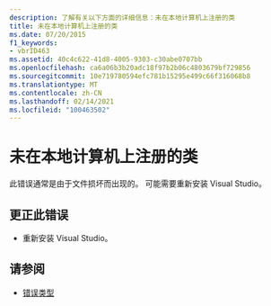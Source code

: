 ```yaml
---
description: 了解有关以下方面的详细信息：未在本地计算机上注册的类
title: 未在本地计算机上注册的类
ms.date: 07/20/2015
f1_keywords:
- vbrID463
ms.assetid: 40c4c622-41d8-4005-9303-c30abe0707bb
ms.openlocfilehash: ca6a06b3b20adc18f97b2b06c4803679bf729856
ms.sourcegitcommit: 10e719780594efc781b15295e499c66f316068b8
ms.translationtype: MT
ms.contentlocale: zh-CN
ms.lasthandoff: 02/14/2021
ms.locfileid: "100463502"
---
```

# <a name="class-not-registered-on-local-machine"></a>未在本地计算机上注册的类

此错误通常是由于文件损坏而出现的。 可能需要重新安装 Visual Studio。  
  
## <a name="to-correct-this-error"></a>更正此错误  
  
- 重新安装 Visual Studio。  
  
## <a name="see-also"></a>请参阅

- [错误类型](../programming-guide/language-features/error-types.md)
